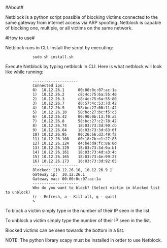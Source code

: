 #About#

Netblock is a python script possible of blocking victims connected to the same
gateway from internet access via ARP spoofing. Netblock is capable of blocking
one, multiple, or all victims on the same network.


#How to use#

Netblock runs in CLI. Install the script by executing:

				sudo sh install.sh

Execute Netblock by typing netblock in CLI. Here is what netblock will look like
while running:

				--------------------
				Connected ips:
				0)	10.12.26.1		00:00:0c:07:ac:1a
				1)	10.12.26.2		c8:4c:75:6a:55:40
				2)	10.12.26.3		c8:4c:75:6a:55:80
				3)	10.12.26.7		d0:57:4c:53:7d:42
				4)	10.12.26.9		58:bc:27:00:11:42
				5)	10.12.26.10		58:bc:27:bc:f5:c3
				6)	10.12.26.42		00:90:0b:13:f0:a5
				7)	10.12.26.8		58:bc:27:c2:78:42
				8)	10.12.26.74		18:03:73:3d:90:cb
				9)	10.12.26.84		18:03:73:3d:83:6f
				10)	10.12.26.95		00:26:66:d3:49:f2
				11)	10.12.26.108	00:18:7b:e1:27:83
				12)	10.12.26.124	d4:be:d9:fc:8a:0d
				13)	10.12.26.129	18:03:73:3d:9a:b1
				14)	10.12.26.161	18:03:73:4d:a3:4c
				15)	10.12.26.165	18:03:73:4e:99:27
				16)	10.12.26.173	18:03:73:3d:92:05
				--------------------
				Blocked: [10.12.26.10, 10.12.26.9 ]
				Gateway ip:  10.12.26.1
				Gateway mac: 00:00:0c:07:ac:1a
				--------------------
				Who do you want to block? (Select victim in blocked list to unblock)
				(r - Refresh, a - Kill all, q - quit)
				>


To block a victim simply type in the number of their IP seen in the list.

To unblock a victim simply type the number of their IP seen in the list.

Blocked victims can be seen towards the bottom in a list.

NOTE: The python library scapy must be installed in order to use Netblock.
